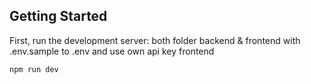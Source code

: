 ## Getting Started

First, run the development server:
both folder backend & frontend  with .env.sample to .env and use own api key frontend


```bash
npm run dev
```
